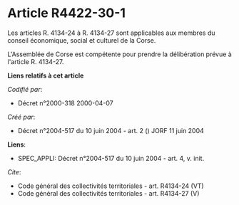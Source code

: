 # Article R4422-30-1

Les articles R. 4134-24 à R. 4134-27 sont applicables aux membres du conseil économique, social et culturel de la Corse. 

L'Assemblée de Corse est compétente pour prendre la délibération prévue à l'article R. 4134-27.

**Liens relatifs à cet article**

_Codifié par_:

  - Décret n°2000-318 2000-04-07

_Créé par_:

  - Décret n°2004-517 du 10 juin 2004 - art. 2 () JORF 11 juin 2004

**Liens**:

  - SPEC_APPLI: Décret n°2004-517 du 10 juin 2004 - art. 4, v. init.

_Cite_:

  - Code général des collectivités territoriales - art. R4134-24 (VT)
  - Code général des collectivités territoriales - art. R4134-27 (V)
